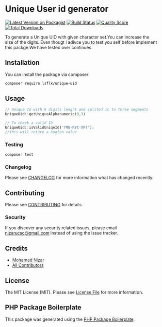 # Unique  User id generator

[![Latest Version on Packagist](https://img.shields.io/packagist/v/lsflk/unique-uid.svg?style=flat-square)](https://packagist.org/packages/lsflk/unique-uid)
[![Build Status](https://img.shields.io/travis/lsflk/unique-uid/master.svg?style=flat-square)](https://travis-ci.org/lsflk/unique-uid)
[![Quality Score](https://img.shields.io/scrutinizer/g/lsflk/unique-uid.svg?style=flat-square)](https://scrutinizer-ci.com/g/lsflk/unique-uid)
[![Total Downloads](https://img.shields.io/packagist/dt/lsflk/unique-uid.svg?style=flat-square)](https://packagist.org/packages/lsflk/unique-uid)

To generate a Unique UID with given charactor set.You can increase the size of the digits. Even thougt I adivce you to test you self before implement this packge.We have tested over continues 

## Installation

You can install the package via composer:

```bash
composer require lsflk/unique-uid
```

## Usage

``` php
// Unique Id with 9 digits lenght and splited in to three segments
UniqueUid::getUniqueAlphanumeric(9,3)

// To check a valid ID
UniqueUid::isValidUniqeId('YMG-RYC-XF7');
//this will return a boolen value
```

### Testing

``` bash
composer test
```

### Changelog

Please see [CHANGELOG](CHANGELOG.md) for more information what has changed recently.

## Contributing

Please see [CONTRIBUTING](CONTRIBUTING.md) for details.

### Security

If you discover any security related issues, please email nizarucsc@gmail.com instead of using the issue tracker.

## Credits

- [Mohamed Nizar](https://github.com/lsflk)
- [All Contributors](../../contributors)

## License

The MIT License (MIT). Please see [License File](LICENSE.md) for more information.

## PHP Package Boilerplate

This package was generated using the [PHP Package Boilerplate](https://laravelpackageboilerplate.com).